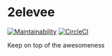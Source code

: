 # 2elevee
[![Maintainability](https://api.codeclimate.com/v1/badges/a99a88d28ad37a79dbf6/maintainability)](https://codeclimate.com/github/codeclimate/codeclimate/maintainability) [![CircleCI](https://circleci.com/gh/2elevee/2elevee/tree/master.svg?style=svg)](https://circleci.com/gh/2elevee/2elevee/tree/master)

Keep on top of the awesomeness
